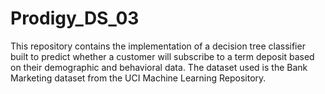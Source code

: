 # Prodigy_DS_03
This repository contains the implementation of a decision tree classifier built to predict whether a customer will subscribe to a term deposit based on their demographic and behavioral data. The dataset used is the Bank Marketing dataset from the UCI Machine Learning Repository.
